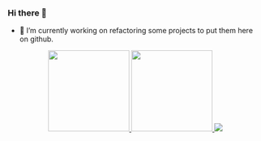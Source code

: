 ### Hi there 👋

- 🔭 I’m currently working on refactoring some projects to put them here on github.

<div align="center">
  <a href="https://github.com/MartimVideira">
  <img height="160em"  src="https://github-readme-stats.vercel.app/api?username=MartimVideira&show_icons=true&theme=dark&include_all_commits=true&count_private=true"/>
  <img height="160em" src="https://github-readme-stats.vercel.app/api/top-langs/?username=MartimVideira&layout=compact&langs_count=100&theme=dark"/>
   <img src="https://cdn.jsdelivr.net/gh/devicons/devicon/icons/cplusplus/cplusplus-line.svg" />

</div>

  ##
